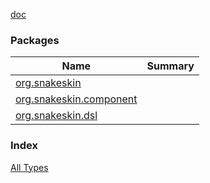 [doc](./index.md)

### Packages

| Name | Summary |
|---|---|
| [org.snakeskin](org.snakeskin/index.md) |  |
| [org.snakeskin.component](org.snakeskin.component/index.md) |  |
| [org.snakeskin.dsl](org.snakeskin.dsl/index.md) |  |

### Index

[All Types](alltypes/index.md)